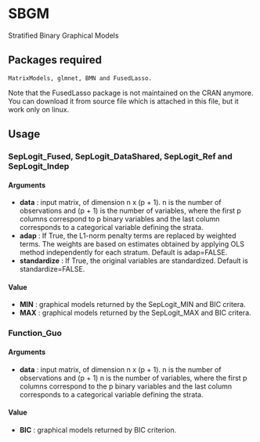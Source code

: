 # SBGM
Stratified Binary Graphical Models

## Packages required 


```
MatrixModels, glmnet, BMN and FusedLasso.
```
Note that the FusedLasso package is not maintained on the CRAN anymore. You can download it from source file which is attached in this file, but it work only on linux.



## Usage
### SepLogit_Fused, SepLogit_DataShared, SepLogit_Ref and SepLogit_Indep
#### Arguments
* **data**        : input matrix, of dimension n x (p + 1). n is the number of observations and (p + 1) is the number of variables, where                     the first p columns correspond to p binary variables and the last column corresponds to a categorical variable                           defining the strata.
* **adap**        : If True, the L1-norm penalty terms are replaced by weighted terms. The weights are based on estimates obtained by                         applying OLS method independently for each stratum. Default is adap=FALSE.
* **standardize** : If True, the original variables are standardized. Default is standardize=FALSE.

#### Value
* **MIN** :  graphical models returned by the SepLogit_MIN and BIC critera.
* **MAX** :  graphical models returned by the SepLogit_MAX and BIC critera.

### Function_Guo
#### Arguments
* **data** : input matrix, of dimension n x (p + 1). n is the number of observations and (p + 1) n is the number of variables, where the first p columns correspond to the p binary variables and the last column corresponds to a categorical variable defining the strata.

#### Value
* **BIC** :  graphical models returned by BIC criterion.

